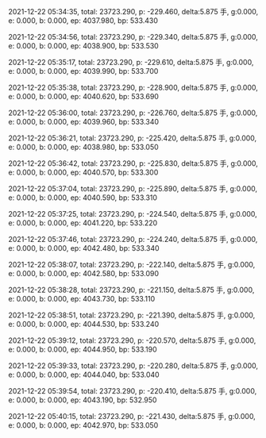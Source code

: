 2021-12-22 05:34:35, total: 23723.290, p: -229.460, delta:5.875 手, g:0.000, e: 0.000, b: 0.000, ep: 4037.980, bp: 533.430

2021-12-22 05:34:56, total: 23723.290, p: -229.340, delta:5.875 手, g:0.000, e: 0.000, b: 0.000, ep: 4038.900, bp: 533.530

2021-12-22 05:35:17, total: 23723.290, p: -229.610, delta:5.875 手, g:0.000, e: 0.000, b: 0.000, ep: 4039.990, bp: 533.700

2021-12-22 05:35:38, total: 23723.290, p: -228.900, delta:5.875 手, g:0.000, e: 0.000, b: 0.000, ep: 4040.620, bp: 533.690

2021-12-22 05:36:00, total: 23723.290, p: -226.760, delta:5.875 手, g:0.000, e: 0.000, b: 0.000, ep: 4039.960, bp: 533.340

2021-12-22 05:36:21, total: 23723.290, p: -225.420, delta:5.875 手, g:0.000, e: 0.000, b: 0.000, ep: 4038.980, bp: 533.050

2021-12-22 05:36:42, total: 23723.290, p: -225.830, delta:5.875 手, g:0.000, e: 0.000, b: 0.000, ep: 4040.570, bp: 533.300

2021-12-22 05:37:04, total: 23723.290, p: -225.890, delta:5.875 手, g:0.000, e: 0.000, b: 0.000, ep: 4040.590, bp: 533.310

2021-12-22 05:37:25, total: 23723.290, p: -224.540, delta:5.875 手, g:0.000, e: 0.000, b: 0.000, ep: 4041.220, bp: 533.220

2021-12-22 05:37:46, total: 23723.290, p: -224.240, delta:5.875 手, g:0.000, e: 0.000, b: 0.000, ep: 4042.480, bp: 533.340

2021-12-22 05:38:07, total: 23723.290, p: -222.140, delta:5.875 手, g:0.000, e: 0.000, b: 0.000, ep: 4042.580, bp: 533.090

2021-12-22 05:38:28, total: 23723.290, p: -221.150, delta:5.875 手, g:0.000, e: 0.000, b: 0.000, ep: 4043.730, bp: 533.110

2021-12-22 05:38:51, total: 23723.290, p: -221.390, delta:5.875 手, g:0.000, e: 0.000, b: 0.000, ep: 4044.530, bp: 533.240

2021-12-22 05:39:12, total: 23723.290, p: -220.570, delta:5.875 手, g:0.000, e: 0.000, b: 0.000, ep: 4044.950, bp: 533.190

2021-12-22 05:39:33, total: 23723.290, p: -220.280, delta:5.875 手, g:0.000, e: 0.000, b: 0.000, ep: 4044.040, bp: 533.040

2021-12-22 05:39:54, total: 23723.290, p: -220.410, delta:5.875 手, g:0.000, e: 0.000, b: 0.000, ep: 4043.190, bp: 532.950

2021-12-22 05:40:15, total: 23723.290, p: -221.430, delta:5.875 手, g:0.000, e: 0.000, b: 0.000, ep: 4042.970, bp: 533.050